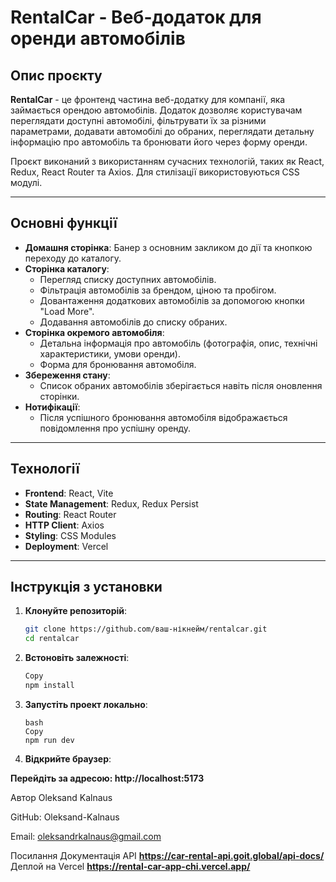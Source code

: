 # RentalCar - Веб-додаток для оренди автомобілів

## Опис проєкту

**RentalCar** - це фронтенд частина веб-додатку для компанії, яка займається орендою автомобілів. Додаток дозволяє користувачам переглядати доступні автомобілі, фільтрувати їх за різними параметрами, додавати автомобілі до обраних, переглядати детальну інформацію про автомобіль та бронювати його через форму оренди.

Проєкт виконаний з використанням сучасних технологій, таких як React, Redux, React Router та Axios. Для стилізації використовуються CSS модулі.

---

## Основні функції

- **Домашня сторінка**: Банер з основним закликом до дії та кнопкою переходу до каталогу.
- **Сторінка каталогу**:
  - Перегляд списку доступних автомобілів.
  - Фільтрація автомобілів за брендом, ціною та пробігом.
  - Довантаження додаткових автомобілів за допомогою кнопки "Load More".
  - Додавання автомобілів до списку обраних.
- **Сторінка окремого автомобіля**:
  - Детальна інформація про автомобіль (фотографія, опис, технічні характеристики, умови оренди).
  - Форма для бронювання автомобіля.
- **Збереження стану**:
  - Список обраних автомобілів зберігається навіть після оновлення сторінки.
- **Нотифікації**:
  - Після успішного бронювання автомобіля відображається повідомлення про успішну оренду.

---

## Технології

- **Frontend**: React, Vite
- **State Management**: Redux, Redux Persist
- **Routing**: React Router
- **HTTP Client**: Axios
- **Styling**: CSS Modules
- **Deployment**: Vercel

---

## Інструкція з установки

1. **Клонуйте репозиторій**:
   ```bash
   git clone https://github.com/ваш-нікнейм/rentalcar.git
   cd rentalcar
   ```
1. **Встоновіть залежності**:
   ```bash
   Copy
   npm install
   ```
1. **Запустіть проект локально**:
   ```
   bash
   Copy
   npm run dev
   ```
1. **Відкрийте браузер**:

**Перейдіть за адресою: http://localhost:5173**

Автор
Oleksand Kalnaus

GitHub: Oleksand-Kalnaus

Email: oleksandrkalnaus@gmail.com

Посилання
Документація API **https://car-rental-api.goit.global/api-docs/**
Деплой на Vercel **https://rental-car-app-chi.vercel.app/**
